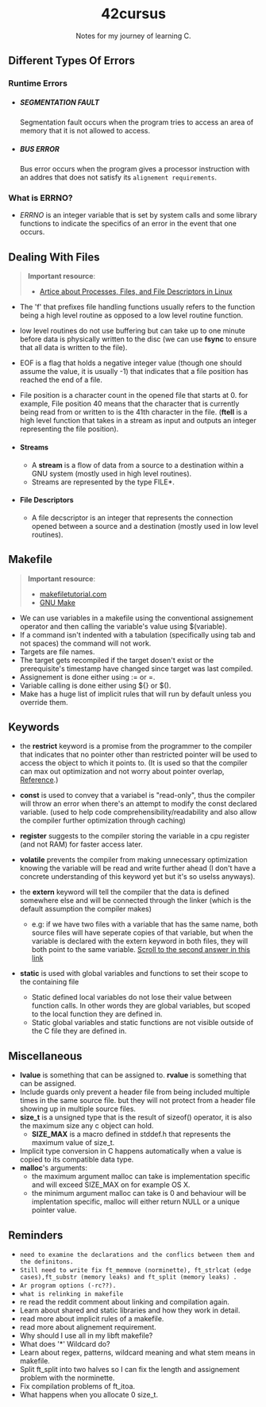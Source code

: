 <h1 align="center" ><strong>42cursus</strong></h1>
<p align="center" >Notes for my journey of learning C.</p>

## **Different Types Of Errors**

### Runtime Errors

- ##### SEGMENTATION FAULT
  Segmentation fault occurs when the program tries to access an area of memory that it is not allowed to access.
- ##### BUS ERROR
  Bus error occurs when the program gives a processor instruction with an addres that does not satisfy its `alignement requirements`.

### What is ERRNO?

- _ERRNO_ is an integer variable that is set by system calls and some library functions to indicate the specifics of an error in the event that one occurs.

## **Dealing With Files**

> **Important resource**:
>
> - [Artice about Processes, Files, and File Descriptors in Linux](https://medium.com/geekculture/developer-diaries-processes-files-and-file-descriptors-in-linux-ebf007fb78f8)

- The 'f' that prefixes file handling functions usually refers to the function being a high level routine as opposed to a low level routine function.
- low level routines do not use buffering but can take up to one minute before data is physically written to the disc (we can use **fsync** to ensure that all data is written to the file).
- EOF is a flag that holds a negative integer value (though one should assume the value, it is usually -1) that indicates that a file position has reached the end of a file.
- File position is a character count in the opened file that starts at 0. for example, File position 40 means that the character that is currently being read from or written to is the 41th character in the file. (**ftell** is a high level function that takes in a stream as input and outputs an integer representing the file position).

- #### **Streams**
  - A **stream** is a flow of data from a source to a destination within a GNU system (mostly used in high level routines).
  - Streams are represented by the type FILE\*.
- #### **File Descriptors**
  - A file decscriptor is an integer that represents the connection opened between a source and a destination (mostly used in low level routines).

## **Makefile**

> **Important resource**:
>
> - [makefiletutorial.com](https://makefiletutorial.com)
> - [GNU Make](https://www.gnu.org/software/make/manual/make.html)

- We can use variables in a makefile using the conventional assignement operator and then calling the variable's value using $(variable).
- If a command isn't indented with a tabulation (specifically using tab and not spaces) the command will not work.
- Targets are file names.
- The target gets recompiled if the target dosen't exist or the prerequisite's timestamp have changed since target was last compiled.
- Assignement is done either using := or =.
- Variable calling is done either using \$\{\} or \$\(\).
- Make has a huge list of implicit rules that will run by default unless you override them.

## **Keywords**

- the **restrict** keyword is a promise from the programmer to the compiler that indicates that no pointer other than restricted pointer will be used to access the object to which it points to. (It is used so that the compiler can max out optimization and not worry about pointer overlap, [Reference](https://en.wikipedia.org/wiki/Restrict).)
- **const** is used to convey that a variabel is "read-only", thus the compiler will throw an error when there's an attempt to modify the const declared variable. (used to help code comprehensibility/readability and also allow the compiler further optimization through caching)
- **register** suggests to the compiler storing the variable in a cpu register (and not RAM) for faster access later.
- **volatile** prevents the compiler from making unnecessary optimization knowing the variable will be read and write further ahead (I don't have a concrete understanding of this keyword yet but it's so uselss anyways).
- the **extern** keyword will tell the compiler that the data is defined somewhere else and will be connected through the linker (which is the default assumption the compiler makes)

  - e.g: if we have two files with a variable that has the same name, both source files will have seperate copies of that variable, but when the variable is declared with the extern keyword in both files, they will both point to the same variable. [Scroll to the second answer in this link](https://stackoverflow.com/questions/496448/how-to-correctly-use-the-extern-keyword-in-c)

- **static** is used with global variables and functions to set their scope to the containing file

  - Static defined local variables do not lose their value between function calls. In other words they are global variables, but scoped to the local function they are defined in.
  - Static global variables and static functions are not visible outside of the C file they are defined in.

## **Miscellaneous**

- **lvalue** is something that can be assigned to. **rvalue** is something that can be assigned.
- Include guards only prevent a header file from being included multiple times in the same source file. but they will not protect from a header file showing up in multiple source files.
- **size_t** is a unsigned type that is the result of sizeof() operator, it is also the maximum size any c object can hold.
  - **SIZE_MAX** is a macro defined in stddef.h that represents the maximum value of size_t.
- Implicit type conversion in C happens automatically when a value is copied to its compatible data type.
- **malloc**'s arguments:
  - the maximum argument malloc can take is implementation specific and will exceed SIZE_MAX on for example OS X.
  - the minimum argument malloc can take is 0 and behaviour will be implentation specific, malloc will either return NULL or a unique pointer value. 


## **Reminders**

- `need to examine the declarations and the conflics between them and the definitons.`
- `Still need to write fix ft_memmove (norminette), ft_strlcat (edge cases),ft_substr (memory leaks) and ft_split (memory leaks) .`
- `Ar program options (-rc??).`
- `what is relinking in makefile`
- re read the reddit comment about linking and compilation again.
- Learn about shared and static libraries and how they work in detail.
- read more about implicit rules of a makefile.
- read more about alignement requirement.
- Why should I use all in my libft makefile?
- What does '\*' Wildcard do?
- Learn about regex, patterns, wildcard meaning and what stem means in makefile.
- Split ft_split into two halves so I can fix the length and assignement problem with the norminette.
- Fix compilation problems of ft_itoa.
- What happens when you allocate 0 size_t.
